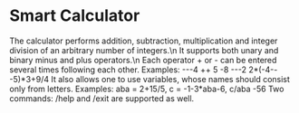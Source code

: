 # Smart Calculator
 
The calculator performs addition, subtraction, multiplication and integer division of an arbitrary number of integers.\n
It supports both unary and binary minus and plus operators.\n
Each operator + or - can be entered several times following each other.
Examples:     ---4 ++ 5 -8 ---2
              2*(-4---5)\*3+9/4
It also allows one to use variables, whose names should consist only from letters.
Examples: aba = 2+15/5, c = -1-3*aba-6, c/aba -56
Two commands: /help and /exit are supported as well.
